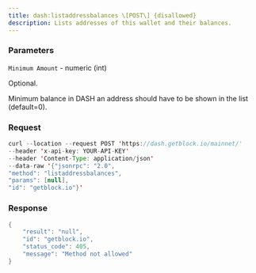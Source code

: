 ```yaml
---
title: dash:listaddressbalances \[POST\] {disallowed}
description: Lists addresses of this wallet and their balances.
---
```


### Parameters


`Minimum Amount` - numeric (int)

Optional.

Minimum balance in DASH an address should have to be shown in the list
(default=0).

### Request

``` java
curl --location --request POST 'https://dash.getblock.io/mainnet/' 
--header 'x-api-key: YOUR-API-KEY' 
--header 'Content-Type: application/json' 
--data-raw '{"jsonrpc": "2.0",
"method": "listaddressbalances",
"params": [null],
"id": "getblock.io"}'
```

###  Response

``` java
{
    "result": "null",
    "id": "getblock.io",
    "status_code": 405,
    "message": "Method not allowed"
}
```

